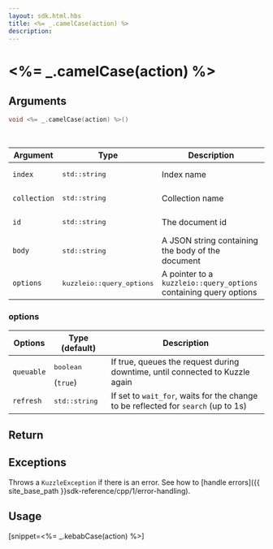 ```yaml
---
layout: sdk.html.hbs
title: <%= _.camelCase(action) %>
description:
---
```


# <%= _.camelCase(action) %>

## Arguments

```cpp
void <%= _.camelCase(action) %>()
```

<br/>

| Argument | Type | Description |
| --- | --- | --- |
| `index` | <pre>std::string</pre> | Index name |
| `collection` | <pre>std::string</pre> | Collection name |
| `id` | <pre>std::string</pre> | The document id |
| `body` | <pre>std::string</pre> | A JSON string containing the body of the document |
| `options` | <pre>kuzzleio::query_options</pre> | A pointer to a `kuzzleio::query_options` containing query options |

### options

| Options    | Type (default) | Description                       |
| ---------- | -------------- | --------------------------------- |
| `queuable` | <pre>boolean</pre> (`true`) | If true, queues the request during downtime, until connected to Kuzzle again |
| `refresh` | <pre>std::string</pre> | If set to `wait_for`, waits for the change to be reflected for `search` (up to 1s) |

## Return

## Exceptions

Throws a `KuzzleException` if there is an error. See how to [handle errors]({{ site_base_path }}sdk-reference/cpp/1/error-handling).

## Usage

[snippet=<%= _.kebabCase(action) %>]
